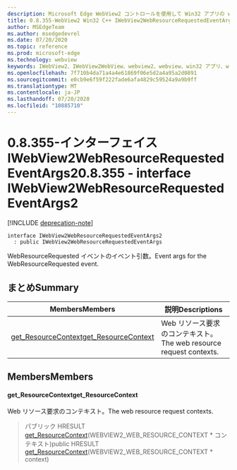 ```yaml
---
description: Microsoft Edge WebView2 コントロールを使用して Win32 アプリの web コンテンツをホストする
title: 0.8.355-WebView2 Win32 C++ IWebView2WebResourceRequestedEventArgs2
author: MSEdgeTeam
ms.author: msedgedevrel
ms.date: 07/20/2020
ms.topic: reference
ms.prod: microsoft-edge
ms.technology: webview
keywords: IWebView2、IWebView2WebView、webview2、webview、win32 アプリ、win32、edge
ms.openlocfilehash: 7f710b4da71a4a4e61869f06e5d2a4a95a2d0891
ms.sourcegitcommit: e0cb9e6f59f222fade6afa4829c59524a9a9b9ff
ms.translationtype: MT
ms.contentlocale: ja-JP
ms.lasthandoff: 07/20/2020
ms.locfileid: "10885710"
---
```

# <span data-ttu-id="26389-104">0.8.355-インターフェイス IWebView2WebResourceRequestedEventArgs2</span><span class="sxs-lookup"><span data-stu-id="26389-104">0.8.355 - interface IWebView2WebResourceRequestedEventArgs2</span></span> 

[!INCLUDE [deprecation-note](../../includes/deprecation-note.md)]

```
interface IWebView2WebResourceRequestedEventArgs2
  : public IWebView2WebResourceRequestedEventArgs
```

<span data-ttu-id="26389-105">WebResourceRequested イベントのイベント引数。</span><span class="sxs-lookup"><span data-stu-id="26389-105">Event args for the WebResourceRequested event.</span></span>

## <span data-ttu-id="26389-106">まとめ</span><span class="sxs-lookup"><span data-stu-id="26389-106">Summary</span></span>

 <span data-ttu-id="26389-107">Members</span><span class="sxs-lookup"><span data-stu-id="26389-107">Members</span></span>                        | <span data-ttu-id="26389-108">説明</span><span class="sxs-lookup"><span data-stu-id="26389-108">Descriptions</span></span>
--------------------------------|---------------------------------------------
[<span data-ttu-id="26389-109">get_ResourceContext</span><span class="sxs-lookup"><span data-stu-id="26389-109">get_ResourceContext</span></span>](#get_resourcecontext) | <span data-ttu-id="26389-110">Web リソース要求のコンテキスト。</span><span class="sxs-lookup"><span data-stu-id="26389-110">The web resource request contexts.</span></span>

## <span data-ttu-id="26389-111">Members</span><span class="sxs-lookup"><span data-stu-id="26389-111">Members</span></span>

#### <span data-ttu-id="26389-112">get_ResourceContext</span><span class="sxs-lookup"><span data-stu-id="26389-112">get_ResourceContext</span></span> 

<span data-ttu-id="26389-113">Web リソース要求のコンテキスト。</span><span class="sxs-lookup"><span data-stu-id="26389-113">The web resource request contexts.</span></span>

> <span data-ttu-id="26389-114">パブリック HRESULT [get_ResourceContext](#get_resourcecontext)(WEBVIEW2_WEB_RESOURCE_CONTEXT \* コンテキスト)</span><span class="sxs-lookup"><span data-stu-id="26389-114">public HRESULT [get_ResourceContext](#get_resourcecontext)(WEBVIEW2_WEB_RESOURCE_CONTEXT \* context)</span></span>

